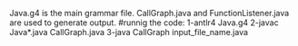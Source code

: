 Java.g4 is the main grammar file.
CallGraph.java and FunctionListener.java are used to generate output.
#runnig the code:
1-antlr4 Java.g4 
2-javac Java*.java CallGraph.java
3-java CallGraph input_file_name.java
